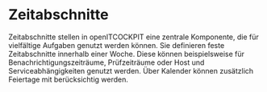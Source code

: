 # Zeitabschnitte

Zeitabschnitte stellen in openITCOCKPIT eine zentrale Komponente, die für vielfältige Aufgaben genutzt werden können. Sie definieren feste Zeitabschnitte innerhalb einer Woche. Diese können beispielsweise für Benachrichtigungszeiträume, Prüfzeiträume oder Host und Serviceabhängigkeiten genutzt werden. Über Kalender können zusätzlich Feiertage mit berücksichtig werden.